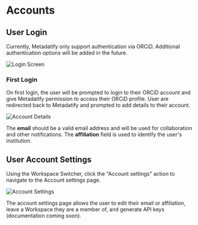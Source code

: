# Accounts

## User Login

Currently, Metadatify only support authentication via ORCiD. Additional authentication options will be added in the future.

![Login Screen](../img/login_screen.png)

### First Login

On first login, the user will be prompted to login to their ORCiD account and give Metadatify permission to access their ORCiD profile. User are redirected back to Metadatify and prompted to add details to their account.

![Account Details](../img/account_details.png)

The **email** should be a valid email address and will be used for collaboration and other notifications. The **affiliation** field is used to identify the user's institution.

## User Account Settings

Using the Workspace Switcher, click the "Account settings" action to navigate to the Account settings page.

![Account Settings](../img/account_settings.png)

The account settings page allows the user to edit their email or affiliation, leave a Workspace they are a member of, and generate API keys (documentation coming soon).
